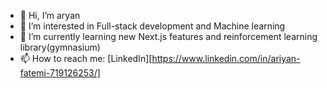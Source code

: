 - 👋 Hi, I’m aryan
- 👀 I’m interested in Full-stack development and Machine learning
- 🌱 I’m currently learning new Next.js features and reinforcement learning library(gymnasium)
- 📫 How to reach me: [LinkedIn][https://www.linkedin.com/in/ariyan-fatemi-719126253/]

<!---
aryan1fatemi/aryan1fatemi is a ✨ special ✨ repository because its `README.md` (this file) appears on your GitHub profile.
You can click the Preview link to take a look at your changes.
--->
